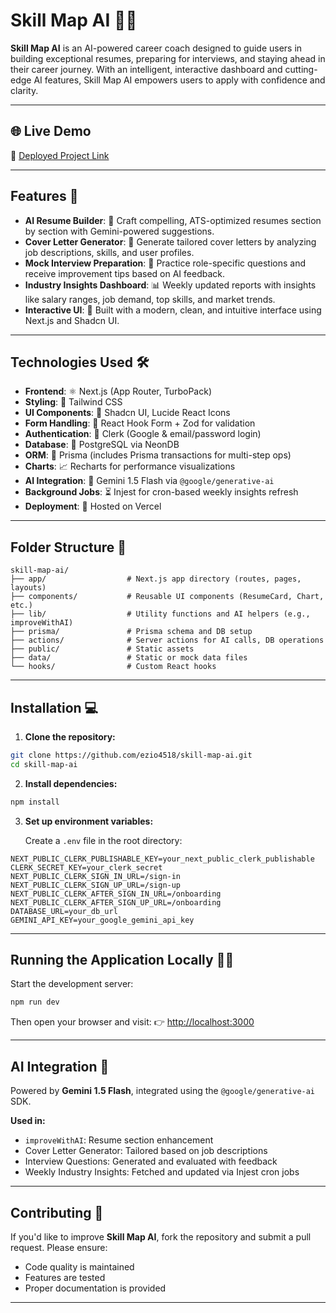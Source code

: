 # Skill Map AI 🧠💼

**Skill Map AI** is an AI-powered career coach designed to guide users in building exceptional resumes, preparing for interviews, and staying ahead in their career journey. With an intelligent, interactive dashboard and cutting-edge AI features, Skill Map AI empowers users to apply with confidence and clarity.

---

## 🌐 Live Demo

🔗 [Deployed Project Link](https://skill-map-ai-1dhu.vercel.app/)

---

## Features 🚀

* **AI Resume Builder**: 📝 Craft compelling, ATS-optimized resumes section by section with Gemini-powered suggestions.
* **Cover Letter Generator**: 💌 Generate tailored cover letters by analyzing job descriptions, skills, and user profiles.
* **Mock Interview Preparation**: 🎤 Practice role-specific questions and receive improvement tips based on AI feedback.
* **Industry Insights Dashboard**: 📊 Weekly updated reports with insights like salary ranges, job demand, top skills, and market trends.
* **Interactive UI**: 🎯 Built with a modern, clean, and intuitive interface using Next.js and Shadcn UI.

---

## Technologies Used 🛠️

* **Frontend**: ⚛️ Next.js (App Router, TurboPack)
* **Styling**: 🎨 Tailwind CSS
* **UI Components**: 🧱 Shadcn UI, Lucide React Icons
* **Form Handling**: 🢾 React Hook Form + Zod for validation
* **Authentication**: 🔐 Clerk (Google & email/password login)
* **Database**: 📄 PostgreSQL via NeonDB
* **ORM**: 🔗 Prisma (includes Prisma transactions for multi-step ops)
* **Charts**: 📈 Recharts for performance visualizations
* **AI Integration**: 🤖 Gemini 1.5 Flash via `@google/generative-ai`
* **Background Jobs**: ⏳ Injest for cron-based weekly insights refresh
* **Deployment**: 🚀 Hosted on Vercel

---

## Folder Structure 📂

```
skill-map-ai/
├── app/                  # Next.js app directory (routes, pages, layouts)
├── components/           # Reusable UI components (ResumeCard, Chart, etc.)
├── lib/                  # Utility functions and AI helpers (e.g., improveWithAI)
├── prisma/               # Prisma schema and DB setup
├── actions/              # Server actions for AI calls, DB operations
├── public/               # Static assets
├── data/                 # Static or mock data files
└── hooks/                # Custom React hooks
```

---

## Installation 💻

1. **Clone the repository:**

```bash
git clone https://github.com/ezio4518/skill-map-ai.git
cd skill-map-ai
```

2. **Install dependencies:**

```bash
npm install
```

3. **Set up environment variables:**

    Create a `.env` file in the root directory:

```env
NEXT_PUBLIC_CLERK_PUBLISHABLE_KEY=your_next_public_clerk_publishable
CLERK_SECRET_KEY=your_clerk_secret
NEXT_PUBLIC_CLERK_SIGN_IN_URL=/sign-in
NEXT_PUBLIC_CLERK_SIGN_UP_URL=/sign-up
NEXT_PUBLIC_CLERK_AFTER_SIGN_IN_URL=/onboarding
NEXT_PUBLIC_CLERK_AFTER_SIGN_UP_URL=/onboarding
DATABASE_URL=your_db_url
GEMINI_API_KEY=your_google_gemini_api_key
```

---

## Running the Application Locally 🏃‍♂️

Start the development server:

```bash
npm run dev
```

Then open your browser and visit:
👉 [http://localhost:3000](http://localhost:3000)

---

## AI Integration 🤖

Powered by **Gemini 1.5 Flash**, integrated using the `@google/generative-ai` SDK.

**Used in:**

* `improveWithAI`: Resume section enhancement
* Cover Letter Generator: Tailored based on job descriptions
* Interview Questions: Generated and evaluated with feedback
* Weekly Industry Insights: Fetched and updated via Injest cron jobs

---

## Contributing 🤝

If you'd like to improve **Skill Map AI**, fork the repository and submit a pull request. Please ensure:

* Code quality is maintained
* Features are tested
* Proper documentation is provided

---
